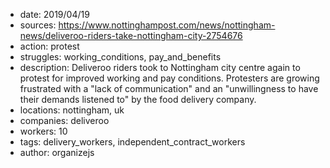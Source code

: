 - date: 2019/04/19
- sources: https://www.nottinghampost.com/news/nottingham-news/deliveroo-riders-take-nottingham-city-2754676
- action: protest
- struggles: working_conditions, pay_and_benefits
- description: Deliveroo riders took to Nottingham city centre again to protest for improved working and pay conditions. Protesters are growing frustrated with a "lack of communication" and an "unwillingness to have their demands listened to" by the food delivery company.
- locations: nottingham, uk
- companies: deliveroo
- workers: 10
- tags: delivery_workers, independent_contract_workers
- author: organizejs
